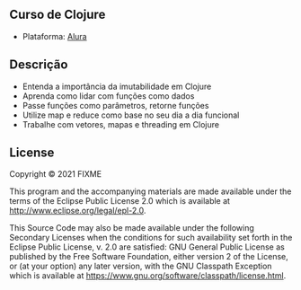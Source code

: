 ## Curso de Clojure

- Plataforma: [Alura](https://www.alura.com.br/)

## Descrição

- Entenda a importância da imutabilidade em Clojure
- Aprenda como lidar com funções como dados
- Passe funções como parâmetros, retorne funções
- Utilize map e reduce como base no seu dia a dia funcional
- Trabalhe com vetores, mapas e threading em Clojure

## License

Copyright © 2021 FIXME

This program and the accompanying materials are made available under the
terms of the Eclipse Public License 2.0 which is available at
http://www.eclipse.org/legal/epl-2.0.

This Source Code may also be made available under the following Secondary
Licenses when the conditions for such availability set forth in the Eclipse
Public License, v. 2.0 are satisfied: GNU General Public License as published by
the Free Software Foundation, either version 2 of the License, or (at your
option) any later version, with the GNU Classpath Exception which is available
at https://www.gnu.org/software/classpath/license.html.
